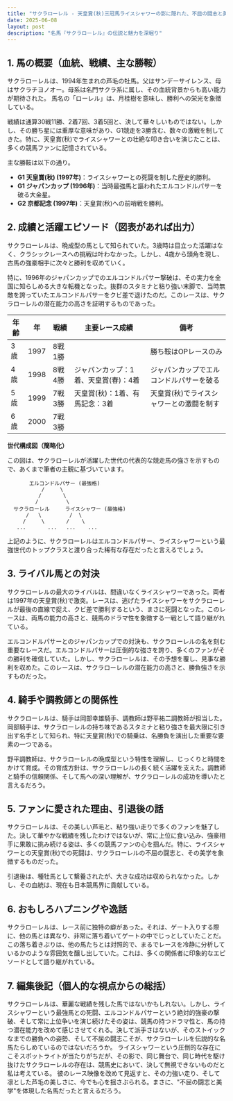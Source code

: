 ```yaml
---
title: "サクラローレル - 天皇賞(秋)三冠馬ライスシャワーの影に隠れた、不屈の闘志と美学"
date: 2025-06-08
layout: post
description: "名馬『サクラローレル』の伝説と魅力を深堀り"
---
```


## 1. 馬の概要（血統、戦績、主な勝鞍）

サクラローレルは、1994年生まれの芦毛の牡馬。父はサンデーサイレンス、母はサクラチヨノオー。母系は名門サクラ系に属し、その血統背景からも高い能力が期待された。  馬名の「ローレル」は、月桂樹を意味し、勝利への栄光を象徴している。

戦績は通算30戦11勝、2着7回、3着5回と、決して華々しいものではない。しかし、その勝ち星には重厚な意味があり、G1競走を3勝含む、数々の激戦を制してきた。特に、天皇賞(秋)でライスシャワーとの壮絶な叩き合いを演じたことは、多くの競馬ファンに記憶されている。

主な勝鞍は以下の通り。

* **G1 天皇賞(秋) (1997年)**：ライスシャワーとの死闘を制した歴史的勝利。
* **G1 ジャパンカップ (1996年)**：当時最強馬と謳われたエルコンドルパサーを破る大金星。
* **G2 京都記念 (1997年)**：天皇賞(秋)への前哨戦を勝利。


## 2. 成績と活躍エピソード（図表があれば出力）

サクラローレルは、晩成型の馬として知られていた。3歳時は目立った活躍はなく、クラシックレースへの挑戦は叶わなかった。しかし、4歳から頭角を現し、古馬の強豪相手に次々と勝利を収めていく。

特に、1996年のジャパンカップでのエルコンドルパサー撃破は、その実力を全国に知らしめる大きな転機となった。抜群のスタミナと粘り強い末脚で、当時無敵を誇っていたエルコンドルパサーをクビ差で退けたのだ。このレースは、サクラローレルの潜在能力の高さを証明するものであった。

| 年齢 | 年 | 戦績 | 主要レース成績 | 備考 |
|---|---|---|---|---|
| 3歳 | 1997 | 8戦1勝 |  | 勝ち鞍はOPレースのみ |
| 4歳 | 1998 | 8戦4勝 | ジャパンカップ：1着、天皇賞(春)：4着 |  ジャパンカップでエルコンドルパサーを破る |
| 5歳 | 1999 | 7戦3勝 | 天皇賞(秋)：1着、有馬記念：3着 | 天皇賞(秋)でライスシャワーとの激闘を制す |
| 6歳 | 2000 | 7戦3勝 |  |  |


**世代構成図（簡略化）**

この図は、サクラローレルが活躍した世代の代表的な競走馬の強さを示すもので、あくまで筆者の主観に基づいています。

```
       エルコンドルパサー (最強格)
           /     \
          /       \
         /         \
  サクラローレル     ライスシャワー (最強格)
      /   \         /  \
     /     \       /    \
   ...       ...   ...    ...
```

上記のように、サクラローレルはエルコンドルパサー、ライスシャワーという最強世代のトップクラスと渡り合った稀有な存在だったと言えるでしょう。


## 3. ライバル馬との対決

サクラローレルの最大のライバルは、間違いなくライスシャワーであった。両者は1997年の天皇賞(秋)で激突。レースは、逃げたライスシャワーをサクラローレルが最後の直線で捉え、クビ差で勝利するという、まさに死闘となった。このレースは、両馬の能力の高さと、競馬のドラマ性を象徴する一戦として語り継がれている。

エルコンドルパサーとのジャパンカップでの対決も、サクラローレルの名を刻む重要なレースだ。エルコンドルパサーは圧倒的な強さを誇り、多くのファンがその勝利を確信していた。しかし、サクラローレルは、その予想を覆し、見事な勝利を収めた。このレースは、サクラローレルの潜在能力の高さと、勝負強さを示すものだった。


## 4. 騎手や調教師との関係性

サクラローレルは、騎手は岡部幸雄騎手、調教師は野平祐二調教師が担当した。岡部騎手は、サクラローレルの持ち味であるスタミナと粘り強さを最大限に引き出す名手として知られ、特に天皇賞(秋)での騎乗は、名勝負を演出した重要な要素の一つである。

野平調教師は、サクラローレルの晩成型という特性を理解し、じっくりと時間をかけて育成。その育成方針は、サクラローレルの長く続く活躍を支えた。調教師と騎手の信頼関係、そして馬への深い理解が、サクラローレルの成功を導いたと言えるだろう。


## 5. ファンに愛された理由、引退後の話

サクラローレルは、その美しい芦毛と、粘り強い走りで多くのファンを魅了した。決して華やかな戦績を残したわけではないが、常に上位に食い込み、強豪相手に果敢に挑み続ける姿は、多くの競馬ファンの心を掴んだ。特に、ライスシャワーとの天皇賞(秋)での死闘は、サクラローレルの不屈の闘志と、その美学を象徴するものだった。

引退後は、種牡馬として繋養されたが、大きな成功は収められなかった。しかし、その血統は、現在も日本競馬界に貢献している。


## 6. おもしろハプニングや逸話

サクラローレルは、レース前に独特の癖があった。それは、ゲート入りする際に、他の馬とは異なり、非常に落ち着いてゲートの中でじっとしていたことだ。この落ち着きぶりは、他の馬たちとは対照的で、まるでレースを冷静に分析しているかのような雰囲気を醸し出していた。これは、多くの関係者に印象的なエピソードとして語り継がれている。


## 7. 編集後記（個人的な視点からの総括）

サクラローレルは、華麗な戦績を残した馬ではないかもしれない。しかし、ライスシャワーという最強馬との死闘、エルコンドルパサーという絶対的強豪の撃破、そして常に上位争いを演じ続けたその姿は、競馬の持つドラマ性と、馬の持つ潜在能力を改めて感じさせてくれる。決して派手さはないが、そのストイックなまでの勝負への姿勢、そして不屈の闘志こそが、サクラローレルを伝説的な名馬たらしめているのではないだろうか。  ライスシャワーという圧倒的な存在にこそスポットライトが当たりがちだが、その影で、同じ舞台で、同じ時代を駆け抜けたサクラローレルの存在は、競馬史において、決して無視できないものだと私は考えている。  彼のレース映像を改めて見返すと、その力強い走り、そして凛とした芦毛の美しさに、今でも心を揺さぶられる。まさに、"不屈の闘志と美学"を体現した名馬だったと言えるだろう。
